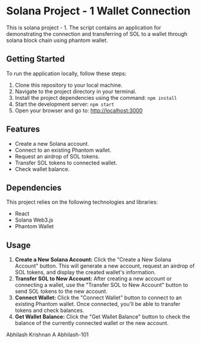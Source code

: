 # Solana Project - 1  Wallet Connection
This is solana project - 1. The script contains an application for demonstrating the connection and  transferring of SOL to a wallet through solana block chain using phantom wallet.


## Getting Started
To run the application locally, follow these steps:

1. Clone this repository to your local machine.
2. Navigate to the project directory in your terminal.
3. Install the project dependencies using the command: `npm install`
4. Start the development server: `npm start`
5. Open your browser and go to: [http://localhost:3000](http://localhost:3000)

## Features
- Create a new Solana account.
- Connect to an existing Phantom wallet.
- Request an airdrop of SOL tokens.
- Transfer SOL tokens to connected wallet.
- Check wallet balance.

## Dependencies
This project relies on the following technologies and libraries:
- React
- Solana Web3.js
- Phantom Wallet

## Usage
1. **Create a New Solana Account:** Click the "Create a New Solana Account" button. This will generate a new account, request an airdrop of SOL tokens, and display the created wallet's information.
2. **Transfer SOL to New Account:** After creating a new account or connecting a wallet, use the "Transfer SOL to New Account" button to send SOL tokens to the new account.
3. **Connect Wallet:** Click the "Connect Wallet" button to connect to an existing Phantom wallet. Once connected, you'll be able to transfer tokens and check balances.
4. **Get Wallet Balance:** Click the "Get Wallet Balance" button to check the balance of the currently connected wallet or the new account.
   
Abhilash Krishnan A
Abhilash-101
